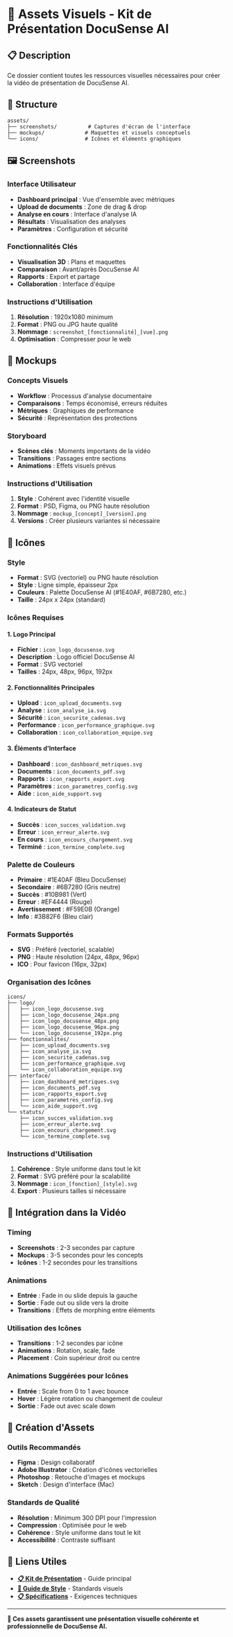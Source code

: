 # 🎨 Assets Visuels - Kit de Présentation DocuSense AI

## 📋 Description
Ce dossier contient toutes les ressources visuelles nécessaires pour créer la vidéo de présentation de DocuSense AI.

## 📁 Structure

```
assets/
├── screenshots/          # Captures d'écran de l'interface
├── mockups/             # Maquettes et visuels conceptuels
└── icons/               # Icônes et éléments graphiques
```

## 🖼️ Screenshots

### Interface Utilisateur
- **Dashboard principal** : Vue d'ensemble avec métriques
- **Upload de documents** : Zone de drag & drop
- **Analyse en cours** : Interface d'analyse IA
- **Résultats** : Visualisation des analyses
- **Paramètres** : Configuration et sécurité

### Fonctionnalités Clés
- **Visualisation 3D** : Plans et maquettes
- **Comparaison** : Avant/après DocuSense AI
- **Rapports** : Export et partage
- **Collaboration** : Interface d'équipe

### Instructions d'Utilisation
1. **Résolution** : 1920x1080 minimum
2. **Format** : PNG ou JPG haute qualité
3. **Nommage** : `screenshot_[fonctionnalité]_[vue].png`
4. **Optimisation** : Compresser pour le web

## 🎨 Mockups

### Concepts Visuels
- **Workflow** : Processus d'analyse documentaire
- **Comparaisons** : Temps économisé, erreurs réduites
- **Métriques** : Graphiques de performance
- **Sécurité** : Représentation des protections

### Storyboard
- **Scènes clés** : Moments importants de la vidéo
- **Transitions** : Passages entre sections
- **Animations** : Effets visuels prévus

### Instructions d'Utilisation
1. **Style** : Cohérent avec l'identité visuelle
2. **Format** : PSD, Figma, ou PNG haute résolution
3. **Nommage** : `mockup_[concept]_[version].png`
4. **Versions** : Créer plusieurs variantes si nécessaire

## 🔧 Icônes

### Style
- **Format** : SVG (vectoriel) ou PNG haute résolution
- **Style** : Ligne simple, épaisseur 2px
- **Couleurs** : Palette DocuSense AI (#1E40AF, #6B7280, etc.)
- **Taille** : 24px x 24px (standard)

### Icônes Requises

#### 1. Logo Principal
- **Fichier** : `icon_logo_docusense.svg`
- **Description** : Logo officiel DocuSense AI
- **Format** : SVG vectoriel
- **Tailles** : 24px, 48px, 96px, 192px

#### 2. Fonctionnalités Principales
- **Upload** : `icon_upload_documents.svg`
- **Analyse** : `icon_analyse_ia.svg`
- **Sécurité** : `icon_securite_cadenas.svg`
- **Performance** : `icon_performance_graphique.svg`
- **Collaboration** : `icon_collaboration_equipe.svg`

#### 3. Éléments d'Interface
- **Dashboard** : `icon_dashboard_metriques.svg`
- **Documents** : `icon_documents_pdf.svg`
- **Rapports** : `icon_rapports_export.svg`
- **Paramètres** : `icon_parametres_config.svg`
- **Aide** : `icon_aide_support.svg`

#### 4. Indicateurs de Statut
- **Succès** : `icon_succes_validation.svg`
- **Erreur** : `icon_erreur_alerte.svg`
- **En cours** : `icon_encours_chargement.svg`
- **Terminé** : `icon_termine_complete.svg`

### Palette de Couleurs
- **Primaire** : #1E40AF (Bleu DocuSense)
- **Secondaire** : #6B7280 (Gris neutre)
- **Succès** : #10B981 (Vert)
- **Erreur** : #EF4444 (Rouge)
- **Avertissement** : #F59E0B (Orange)
- **Info** : #3B82F6 (Bleu clair)

### Formats Supportés
- **SVG** : Préféré (vectoriel, scalable)
- **PNG** : Haute résolution (24px, 48px, 96px)
- **ICO** : Pour favicon (16px, 32px)

### Organisation des Icônes
```
icons/
├── logo/
│   ├── icon_logo_docusense.svg
│   ├── icon_logo_docusense_24px.png
│   ├── icon_logo_docusense_48px.png
│   ├── icon_logo_docusense_96px.png
│   └── icon_logo_docusense_192px.png
├── fonctionnalites/
│   ├── icon_upload_documents.svg
│   ├── icon_analyse_ia.svg
│   ├── icon_securite_cadenas.svg
│   ├── icon_performance_graphique.svg
│   └── icon_collaboration_equipe.svg
├── interface/
│   ├── icon_dashboard_metriques.svg
│   ├── icon_documents_pdf.svg
│   ├── icon_rapports_export.svg
│   ├── icon_parametres_config.svg
│   └── icon_aide_support.svg
└── statuts/
    ├── icon_succes_validation.svg
    ├── icon_erreur_alerte.svg
    ├── icon_encours_chargement.svg
    └── icon_termine_complete.svg
```

### Instructions d'Utilisation
1. **Cohérence** : Style uniforme dans tout le kit
2. **Format** : SVG préféré pour la scalabilité
3. **Nommage** : `icon_[fonction]_[style].svg`
4. **Export** : Plusieurs tailles si nécessaire

## 🎯 Intégration dans la Vidéo

### Timing
- **Screenshots** : 2-3 secondes par capture
- **Mockups** : 3-5 secondes pour les concepts
- **Icônes** : 1-2 secondes pour les transitions

### Animations
- **Entrée** : Fade in ou slide depuis la gauche
- **Sortie** : Fade out ou slide vers la droite
- **Transitions** : Effets de morphing entre éléments

### Utilisation des Icônes
- **Transitions** : 1-2 secondes par icône
- **Animations** : Rotation, scale, fade
- **Placement** : Coin supérieur droit ou centre

### Animations Suggérées pour Icônes
- **Entrée** : Scale from 0 to 1 avec bounce
- **Hover** : Légère rotation ou changement de couleur
- **Sortie** : Fade out avec scale down

## 🔧 Création d'Assets

### Outils Recommandés
- **Figma** : Design collaboratif
- **Adobe Illustrator** : Création d'icônes vectorielles
- **Photoshop** : Retouche d'images et mockups
- **Sketch** : Design d'interface (Mac)

### Standards de Qualité
- **Résolution** : Minimum 300 DPI pour l'impression
- **Compression** : Optimisée pour le web
- **Cohérence** : Style uniforme dans tout le kit
- **Accessibilité** : Contraste suffisant

## 🔗 Liens Utiles

- **[📋 Kit de Présentation](../README.md)** - Guide principal
- **[🎨 Guide de Style](../specifications/style_guide.md)** - Standards visuels
- **[📋 Spécifications](../specifications/requirements.md)** - Exigences techniques

---

**🎨 Ces assets garantissent une présentation visuelle cohérente et professionnelle de DocuSense AI.**
